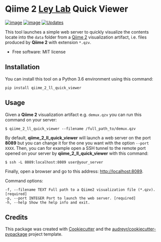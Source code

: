 Qiime 2 [Ley Lab](http://leylab.tuebingen.mpg.de/) Quick Viewer
=======================

[![image](https://img.shields.io/pypi/v/qiime_2_ll_quick_viewer.svg)](https://pypi.python.org/pypi/qiime_2_ll_quick_viewer) [![image](https://img.shields.io/travis/leylabmpi/qiime_2_ll_quick_viewer.svg)](https://travis-ci.org/leylabmpi/qiime_2_ll_quick_viewer) [![Updates](https://pyup.io/repos/github/leylabmpi/qiime_2_ll_quick_viewer/shield.svg)](https://pyup.io/repos/github/leylabmpi/qiime_2_ll_quick_viewer/)

This tool launches a simple web server to quickly visualize the contents
locate into the `data` folder from a [Qiime 2](https://qiime2.org/)
visualization artifact, i.e. files produced by **Qiime 2** with
extension `*.qzv`.

- Free software: MIT license

Installation
----------

You can install this tool on a Python 3.6 environment using this
command:

`pip install qiime_2_ll_quick_viewer`

Usage
------

Given a **Qiime 2** visualization artifact e.g. `demux.qzv` you can run
this command on your server:

`$ qiime_2_ll_quick_viewer --filename /full_path_to/demux.qzv`

By default, **qiime\_2\_ll\_quick\_viewer** will launch a web server on
the port **8089** but you can change it for the one you want with the
option `--port XXXX`. Then, you can for example open a SSH tunnel to the
remote port opened on your server by **qiime\_2\_ll\_quick\_viewer**
with this command:

`$ ssh -L 8089:localhost:8089 user@your_server`

Finally, open a browser and go to this address: [http://localhost:8089](http://localhost:8089).

Command options:

    -f, --filename TEXT Full path to a Qiime2 visualization file (*.qzv). [required]
    -p, --port INTEGER Port to launch the web server. [required]
    -h, --help Show the help info and exit.

Credits
---------

This package was created with
[Cookiecutter](https://github.com/audreyr/cookiecutter) and the
[audreyr/cookiecutter-pypackage](https://github.com/audreyr/cookiecutter-pypackage)
project template.
